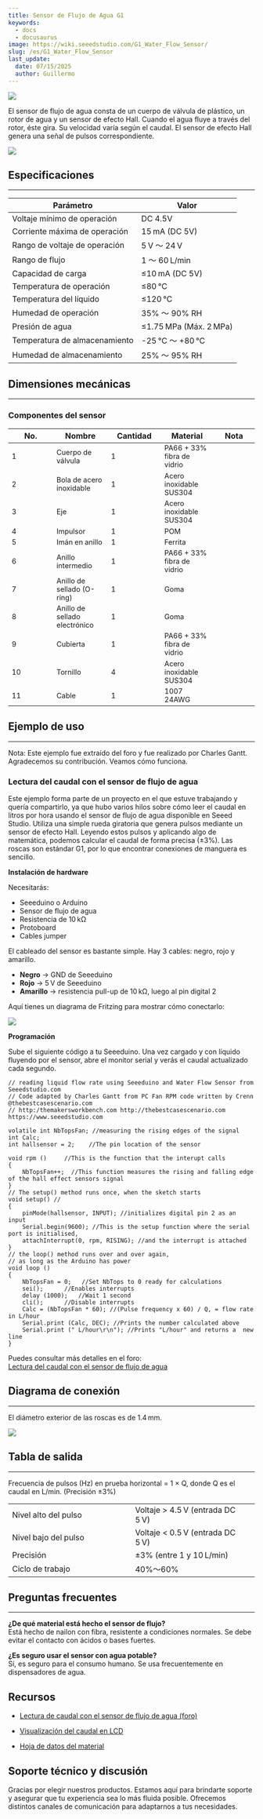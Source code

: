 ```yaml
---
title: Sensor de Flujo de Agua G1
keywords:
  - docs
  - docusaurus
image: https://wiki.seeedstudio.com/G1_Water_Flow_Sensor/
slug: /es/G1_Water_Flow_Sensor
last_update:
  date: 07/15/2025
  author: Guillermo
---
```

![](https://files.seeedstudio.com/wiki/G1_Water_Flow_Sensor/img/G1inch_Water_Flow_sensor.jpeg)

El sensor de flujo de agua consta de un cuerpo de válvula de plástico, un rotor de agua y un sensor de efecto Hall. Cuando el agua fluye a través del rotor, éste gira. Su velocidad varía según el caudal. El sensor de efecto Hall genera una señal de pulsos correspondiente.

[![](https://files.seeedstudio.com/wiki/Seeed-WiKi/docs/images/300px-Get_One_Now_Banner-ragular.png)](https://www.seeedstudio.com/g34-water-flow-sensor-p-1083.html?cPath=144_151)

## Especificaciones

---

| **Parámetro**                    | **Valor**               |
|----------------------------------|--------------------------|
| Voltaje mínimo de operación      | DC 4.5V                  |
| Corriente máxima de operación    | 15 mA (DC 5V)            |
| Rango de voltaje de operación    | 5 V ～ 24 V              |
| Rango de flujo                   | 1 ～ 60 L/min            |
| Capacidad de carga               | ≤10 mA (DC 5V)           |
| Temperatura de operación         | ≤80 ℃                   |
| Temperatura del líquido          | ≤120 ℃                  |
| Humedad de operación             | 35% ～ 90% RH            |
| Presión de agua                  | ≤1.75 MPa (Máx. 2 MPa)   |
| Temperatura de almacenamiento    | -25 ℃ ～ +80 ℃          |
| Humedad de almacenamiento        | 25% ～ 95% RH            |

## Dimensiones mecánicas

---

### Componentes del sensor

<table>
  <thead>
    <tr>
      <th>No.</th>
      <th>Nombre</th>
      <th>Cantidad</th>
      <th>Material</th>
      <th>Nota</th>
    </tr>
  </thead>
  <tbody>
    <tr style="font-size: 90%;">
      <td width="200">1</td>
      <td width="150">Cuerpo de válvula</td>
      <td width="150">1</td>
      <td width="150">PA66 + 33% fibra de vidrio</td>
      <td width="150"></td>
    </tr>
    <tr style="font-size: 90%;">
      <td width="200">2</td>
      <td width="150">Bola de acero inoxidable</td>
      <td width="150">1</td>
      <td width="150">Acero inoxidable SUS304</td>
      <td width="150"></td>
    </tr>
    <tr style="font-size: 90%;">
      <td>3</td>
      <td>Eje</td>
      <td>1</td>
      <td>Acero inoxidable SUS304</td>
      <td></td>
    </tr>
    <tr style="font-size: 90%;">
      <td>4</td>
      <td>Impulsor</td>
      <td>1</td>
      <td>POM</td>
      <td></td>
    </tr>
    <tr style="font-size: 90%;">
      <td>5</td>
      <td>Imán en anillo</td>
      <td>1</td>
      <td>Ferrita</td>
      <td></td>
    </tr>
    <tr style="font-size: 90%;">
      <td>6</td>
      <td>Anillo intermedio</td>
      <td>1</td>
      <td>PA66 + 33% fibra de vidrio</td>
      <td></td>
    </tr>
    <tr style="font-size: 90%;">
      <td>7</td>
      <td>Anillo de sellado (O-ring)</td>
      <td>1</td>
      <td>Goma</td>
      <td></td>
    </tr>
    <tr style="font-size: 90%;">
      <td>8</td>
      <td>Anillo de sellado electrónico</td>
      <td>1</td>
      <td>Goma</td>
      <td></td>
    </tr>
    <tr style="font-size: 90%;">
      <td>9</td>
      <td>Cubierta</td>
      <td>1</td>
      <td>PA66 + 33% fibra de vidrio</td>
      <td></td>
    </tr>
    <tr style="font-size: 90%;">
      <td>10</td>
      <td>Tornillo</td>
      <td>4</td>
      <td>Acero inoxidable SUS304</td>
      <td></td>
    </tr>
    <tr style="font-size: 90%;">
      <td>11</td>
      <td>Cable</td>
      <td>1</td>
      <td>1007 24AWG</td>
      <td></td>
    </tr>
  </tbody>
</table>

## Ejemplo de uso

---
<font>Nota: Este ejemplo fue extraído del foro y fue realizado por Charles Gantt. Agradecemos su contribución. Veamos cómo funciona.</font>

### Lectura del caudal con el sensor de flujo de agua

Este ejemplo forma parte de un proyecto en el que estuve trabajando y quería compartirlo, ya que hubo varios hilos sobre cómo leer el caudal en litros por hora usando el sensor de flujo de agua disponible en Seeed Studio. Utiliza una simple rueda giratoria que genera pulsos mediante un sensor de efecto Hall. Leyendo estos pulsos y aplicando algo de matemática, podemos calcular el caudal de forma precisa (±3%). Las roscas son estándar G1, por lo que encontrar conexiones de manguera es sencillo.

**Instalación de hardware**

Necesitarás:

- Seeeduino o Arduino  
- Sensor de flujo de agua  
- Resistencia de 10 kΩ  
- Protoboard  
- Cables jumper  

El cableado del sensor es bastante simple. Hay 3 cables: negro, rojo y amarillo.

- **Negro** → GND de Seeeduino  
- **Rojo** → 5 V de Seeeduino  
- **Amarillo** → resistencia pull-up de 10 kΩ, luego al pin digital 2  

Aquí tienes un diagrama de Fritzing para mostrar cómo conectarlo:

![](https://files.seeedstudio.com/wiki/G1_Water_Flow_Sensor/img/Reading_liquid_flow_rate_with_an_Arduino.jpg)

**Programación**

Sube el siguiente código a tu Seeeduino. Una vez cargado y con líquido fluyendo por el sensor, abre el monitor serial y verás el caudal actualizado cada segundo.

```
// reading liquid flow rate using Seeeduino and Water Flow Sensor from Seeedstudio.com
// Code adapted by Charles Gantt from PC Fan RPM code written by Crenn @thebestcasescenario.com
// http:/themakersworkbench.com http://thebestcasescenario.com https://www.seeedstudio.com

volatile int NbTopsFan; //measuring the rising edges of the signal
int Calc;
int hallsensor = 2;    //The pin location of the sensor

void rpm ()     //This is the function that the interupt calls
{
    NbTopsFan++;  //This function measures the rising and falling edge of the hall effect sensors signal
}
// The setup() method runs once, when the sketch starts
void setup() //
{
    pinMode(hallsensor, INPUT); //initializes digital pin 2 as an input
    Serial.begin(9600); //This is the setup function where the serial port is initialised,
    attachInterrupt(0, rpm, RISING); //and the interrupt is attached
}
// the loop() method runs over and over again,
// as long as the Arduino has power
void loop ()
{
    NbTopsFan = 0;   //Set NbTops to 0 ready for calculations
    sei();      //Enables interrupts
    delay (1000);   //Wait 1 second
    cli();      //Disable interrupts
    Calc = (NbTopsFan * 60); //(Pulse frequency x 60) / Q, = flow rate in L/hour
    Serial.print (Calc, DEC); //Prints the number calculated above
    Serial.print (" L/hour\r\n"); //Prints "L/hour" and returns a  new line
}
```

Puedes consultar más detalles en el foro:  
[Lectura del caudal con el sensor de flujo de agua](https://forum.seeedstudio.com/viewtopic.php?f=4&t=989&p=3632#p3632)

## Diagrama de conexión

---
El diámetro exterior de las roscas es de 1.4 mm.

![](https://files.seeedstudio.com/wiki/G1_Water_Flow_Sensor/img/Wfs-wiring.jpg)

## Tabla de salida

---
Frecuencia de pulsos (Hz) en prueba horizontal = 1 × Q, donde Q es el caudal en L/min. (Precisión ±3%)

<table>
  <tbody>
    <tr>
      <td width="400">Nivel alto del pulso</td>
      <td width="400">Voltaje &gt; 4.5 V (entrada DC 5 V)</td>
    </tr>
    <tr>
      <td>Nivel bajo del pulso</td>
      <td>Voltaje &lt; 0.5 V (entrada DC 5 V)</td>
    </tr>
    <tr>
      <td>Precisión</td>
      <td>±3% (entre 1 y 10 L/min)</td>
    </tr>
    <tr>
      <td>Ciclo de trabajo</td>
      <td>40%～60%</td>
    </tr>
  </tbody>
</table>

## Preguntas frecuentes

---
**¿De qué material está hecho el sensor de flujo?**  
Está hecho de nailon con fibra, resistente a condiciones normales. Se debe evitar el contacto con ácidos o bases fuertes.

**¿Es seguro usar el sensor con agua potable?**  
Sí, es seguro para el consumo humano. Se usa frecuentemente en dispensadores de agua.

## Recursos

* [Lectura de caudal con el sensor de flujo de agua (foro)](https://forum.seeedstudio.com/viewtopic.php?f=4&t=989&p=3632#p3632)  

* [Visualización del caudal en LCD](http://www.practicalarduino.com/projects/water-flow-gauge)  

* [Hoja de datos del material](https://wiki.seeedstudio.com/images/4/4e/YEE70G30HSLNC..pdf)

## Soporte técnico y discusión

Gracias por elegir nuestros productos. Estamos aquí para brindarte soporte y asegurar que tu experiencia sea lo más fluida posible. Ofrecemos distintos canales de comunicación para adaptarnos a tus necesidades.


<div class="button_tech_support_container">
<a href="https://forum.seeedstudio.com/" class="button_forum"></a> 
<a href="https://www.seeedstudio.com/contacts" class="button_email"></a>
</div>

<div class="button_tech_support_container">
<a href="https://discord.gg/eWkprNDMU7" class="button_discord"></a> 
<a href="https://github.com/Seeed-Studio/wiki-documents/discussions/69" class="button_discussion"></a>
</div>
